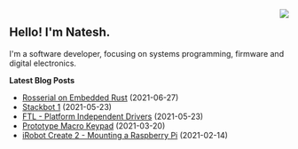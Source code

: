 <img src="https://github-readme-stats.vercel.app/api/top-langs/?username=nnarain&layout=compact" align="right">

Hello! I'm Natesh.
------------------

I'm a software developer, focusing on systems programming, firmware and digital electronics.

**Latest Blog Posts**

<!-- BLOG-POST-LIST:START -->
* [Rosserial on Embedded Rust](https://nnarain.github.io/2021/06/27/Rosserial-on-Embedded-Rust.html) (2021-06-27)
* [Stackbot 1](https://nnarain.github.io/2021/05/23/Stackbot-1.html) (2021-05-23)
* [FTL - Platform Independent Drivers](https://nnarain.github.io/2021/05/23/FTL-Platform-Independent-Drivers.html) (2021-05-23)
* [Prototype Macro Keypad](https://nnarain.github.io/2021/03/20/Prototype-Macro-Keypad.html) (2021-03-20)
* [iRobot Create 2 - Mounting a Raspberry Pi](https://nnarain.github.io/2021/02/14/iRobot-Create-2-Mounting-a-Raspberry-Pi.html) (2021-02-14)

<!-- BLOG-POST-LIST:END -->
